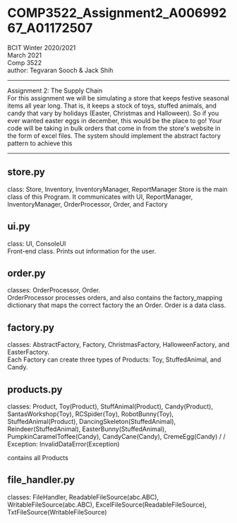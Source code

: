 # COMP3522_Assignment2_A00699267_A01172507

BCIT Winter 2020/2021 \
March 2021\
Comp 3522\
author: Tegvaran Sooch & Jack Shih

--------------------------------------
Assignment 2: The Supply Chain\
For this assignment we will be simulating a store that keeps festive seasonal items all year long. That is, it keeps a stock of toys, stuffed animals, and candy that vary by holidays (Easter, Christmas and Halloween). So if you ever wanted easter eggs in december, this would be the place to go!
Your code will be taking in bulk orders that come in from the store's website in the form of excel files. The system should implement the abstract factory pattern to achieve this

--------------------------------------

store.py
--------------------------------------
class: Store, Inventory, InventoryManager, ReportManager
Store is the main class of this Program. It communicates with UI, ReportManager, InventoryManager, OrderProcessor, Order, and Factory


ui.py
--------------------------------------
class: UI<abstract>, ConsoleUI\
Front-end class. Prints out information for the user.

order.py
--------------------------------------
classes: OrderProcessor, Order.\
OrderProcessor processes orders, and also contains the factory_mapping dictionary that maps the correct factory the an Order.
Order is a data class.

factory.py
--------------------------------------
classes: AbstractFactory, Factory, ChristmasFactory, HalloweenFactory, and EasterFactory.\
Each Factory can create three types of Products: Toy, StuffedAnimal, and Candy.

products.py
--------------------------------------
classes: Product, Toy(Product), StuffAnimal(Product), Candy(Product), SantasWorkshop(Toy), RCSpider(Toy), RobotBunny(Toy), 
StuffedAnimal(Product), DancingSkeleton(StuffedAnimal), Reindeer(StuffedAnimal), EasterBunny(StuffedAnimal),
PumpkinCaramelToffee(Candy), CandyCane(Candy), CremeEgg(Candy) /
/
Exception: InvalidDataError(Exception)

contains all Products

file_handler.py
--------------------------------------
classes: FileHandler, ReadableFileSource(abc.ABC), WritableFileSource(abc.ABC), ExcelFileSource(ReadableFileSource), TxtFileSource(WritableFileSource)
